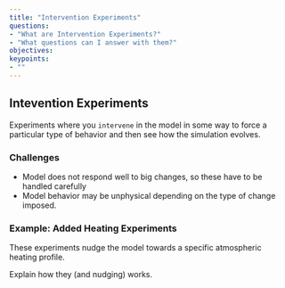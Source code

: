 ```yaml
---
title: "Intervention Experiments"
questions:
- "What are Intervention Experiments?"
- "What questions can I answer with them?"
objectives:
keypoints:
- ""
---
```


## Intevention Experiments

Experiments where you `intervene` in the model in some way to force a particular type of behavior and then see how the simulation evolves.

### Challenges
* Model does not respond well to big changes, so these have to be handled carefully
* Model behavior may be unphysical depending on the type of change imposed.

### Example: Added Heating Experiments

These experiments nudge the model towards a specific atmospheric heating profile.

Explain how they (and nudging) works.
